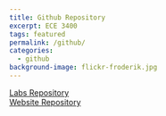 ```yaml
---
title: Github Repository
excerpt: ECE 3400
tags: featured
permalink: /github/
categories:
  - github
background-image: flickr-froderik.jpg
---
```


[Labs Repository](https://github.com/pulse-3400/labs)<br/>
[Website Repository](https://github.com/pulse-3400/pulse-3400.github.io)

